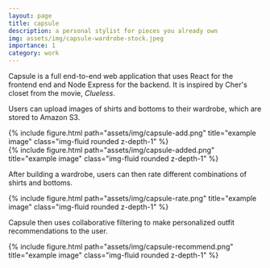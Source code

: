 ```yaml
---
layout: page
title: capsule
description: a personal stylist for pieces you already own
img: assets/img/capsule-wardrobe-stock.jpeg
importance: 1
category: work
---
```


Capsule is a full end-to-end web application that uses React for the frontend end and Node Express for the backend. It is inspired by Cher's closet from the movie, *Clueless*. 

Users can upload images of shirts and bottoms to their wardrobe, which are stored to Amazon S3.

<div class="row">
    <div class="col-sm mt-3 mt-md-0">
        {% include figure.html path="assets/img/capsule-add.png" title="example image" class="img-fluid rounded z-depth-1" %}
    </div>
    <div class="col-sm mt-3 mt-md-0">
        {% include figure.html path="assets/img/capsule-added.png" title="example image" class="img-fluid rounded z-depth-1" %}
    </div>
</div>

After building a wardrobe, users can then rate different combinations of shirts and bottoms. 
<div class="row">
    <div class="col-sm mt-3 mt-md-0">
        {% include figure.html path="assets/img/capsule-rate.png" title="example image" class="img-fluid rounded z-depth-1" %}
    </div>
</div>

Capsule then uses collaborative filtering to make personalized outfit recommendations to the user.

<div class="row">
    <div class="col-sm mt-3 mt-md-0">
        {% include figure.html path="assets/img/capsule-recommend.png" title="example image" class="img-fluid rounded z-depth-1" %}
    </div>
</div>



